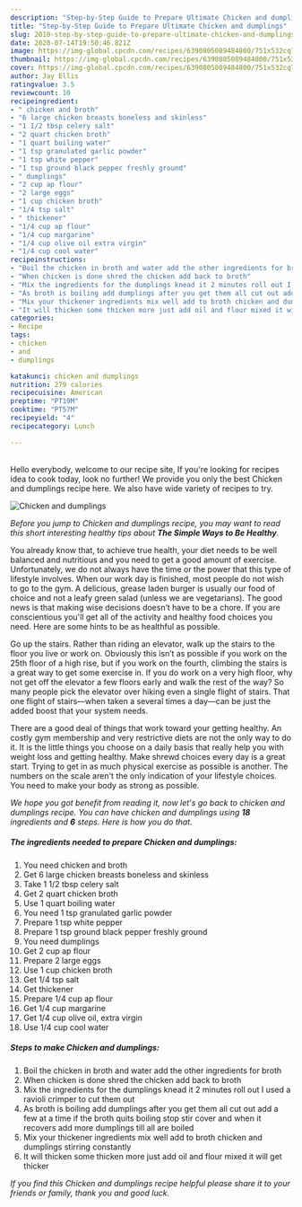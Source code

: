 ```yaml
---
description: "Step-by-Step Guide to Prepare Ultimate Chicken and dumplings"
title: "Step-by-Step Guide to Prepare Ultimate Chicken and dumplings"
slug: 2010-step-by-step-guide-to-prepare-ultimate-chicken-and-dumplings
date: 2020-07-14T19:50:46.821Z
image: https://img-global.cpcdn.com/recipes/6390805089484800/751x532cq70/chicken-and-dumplings-recipe-main-photo.jpg
thumbnail: https://img-global.cpcdn.com/recipes/6390805089484800/751x532cq70/chicken-and-dumplings-recipe-main-photo.jpg
cover: https://img-global.cpcdn.com/recipes/6390805089484800/751x532cq70/chicken-and-dumplings-recipe-main-photo.jpg
author: Jay Ellis
ratingvalue: 3.5
reviewcount: 10
recipeingredient:
- " chicken and broth"
- "6 large chicken breasts boneless and skinless"
- "1 1/2 tbsp celery salt"
- "2 quart chicken broth"
- "1 quart boiling water"
- "1 tsp granulated garlic powder"
- "1 tsp white pepper"
- "1 tsp ground black pepper freshly ground"
- " dumplings"
- "2 cup ap flour"
- "2 large eggs"
- "1 cup chicken broth"
- "1/4 tsp salt"
- " thickener"
- "1/4 cup ap flour"
- "1/4 cup margarine"
- "1/4 cup olive oil extra virgin"
- "1/4 cup cool water"
recipeinstructions:
- "Boil the chicken in broth and water add the other ingredients for broth"
- "When chicken is done shred the chicken add back to broth"
- "Mix the ingredients for the dumplings knead it 2 minutes roll out I used a ravioli crimper to cut them out"
- "As broth is boiling add dumplings after you get them all cut out add a few at a time if the broth quits boiling stop stir cover and when it recovers add more dumplings till all are boiled"
- "Mix your thickener ingredients mix well add to broth chicken and dumplings stirring constantly"
- "It will thicken some thicken more just add oil and flour mixed it will get thicker"
categories:
- Recipe
tags:
- chicken
- and
- dumplings

katakunci: chicken and dumplings 
nutrition: 279 calories
recipecuisine: American
preptime: "PT19M"
cooktime: "PT57M"
recipeyield: "4"
recipecategory: Lunch

---
```

<br>
Hello everybody, welcome to our recipe site, If you're looking for recipes idea to cook today, look no further! We provide you only the best Chicken and dumplings recipe here. We also have wide variety of recipes to try.
<br>


![Chicken and dumplings](https://img-global.cpcdn.com/recipes/6390805089484800/751x532cq70/chicken-and-dumplings-recipe-main-photo.jpg)

<i>Before you jump to Chicken and dumplings recipe, you may want to read this short interesting healthy tips about <strong>The Simple Ways to Be Healthy</strong>.</i>

You already know that, to achieve true health, your diet needs to be well balanced and nutritious and you need to get a good amount of exercise. Unfortunately, we do not always have the time or the power that this type of lifestyle involves. When our work day is finished, most people do not wish to go to the gym. A delicious, grease laden burger is usually our food of choice and not a leafy green salad (unless we are vegetarians). The good news is that making wise decisions doesn’t have to be a chore. If you are conscientious you'll get all of the activity and healthy food choices you need. Here are some hints to be as healthful as possible.

Go up the stairs. Rather than riding an elevator, walk up the stairs to the floor you live or work on. Obviously this isn’t as possible if you work on the 25th floor of a high rise, but if you work on the fourth, climbing the stairs is a great way to get some exercise in. If you do work on a very high floor, why not get off the elevator a few floors early and walk the rest of the way? So many people pick the elevator over hiking even a single flight of stairs. That one flight of stairs—when taken a several times a day—can be just the added boost that your system needs. 

There are a good deal of things that work toward your getting healthy. An costly gym membership and very restrictive diets are not the only way to do it. It is the little things you choose on a daily basis that really help you with weight loss and getting healthy. Make shrewd choices every day is a great start. Trying to get in as much physical exercise as possible is another. The numbers on the scale aren't the only indication of your lifestyle choices. You need to make your body as strong as possible. 


<i>We hope you got benefit from reading it, now let's go back to chicken and dumplings recipe. You can have chicken and dumplings using <strong>18</strong> ingredients and <strong>6</strong> steps. Here is how you do that.
</i>

##### The ingredients needed to prepare Chicken and dumplings:

1. You need  chicken and broth
1. Get 6 large chicken breasts boneless and skinless
1. Take 1 1/2 tbsp celery salt
1. Get 2 quart chicken broth
1. Use 1 quart boiling water
1. You need 1 tsp granulated garlic powder
1. Prepare 1 tsp white pepper
1. Prepare 1 tsp ground black pepper freshly ground
1. You need  dumplings
1. Get 2 cup ap flour
1. Prepare 2 large eggs
1. Use 1 cup chicken broth
1. Get 1/4 tsp salt
1. Get  thickener
1. Prepare 1/4 cup ap flour
1. Get 1/4 cup margarine
1. Get 1/4 cup olive oil, extra virgin
1. Use 1/4 cup cool water


##### Steps to make Chicken and dumplings:

1. Boil the chicken in broth and water add the other ingredients for broth
1. When chicken is done shred the chicken add back to broth
1. Mix the ingredients for the dumplings knead it 2 minutes roll out I used a ravioli crimper to cut them out
1. As broth is boiling add dumplings after you get them all cut out add a few at a time if the broth quits boiling stop stir cover and when it recovers add more dumplings till all are boiled
1. Mix your thickener ingredients mix well add to broth chicken and dumplings stirring constantly
1. It will thicken some thicken more just add oil and flour mixed it will get thicker


<i>If you find this Chicken and dumplings recipe helpful please share it to your friends or family, thank you and good luck.</i>
